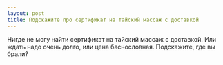 ```yaml
---
layout: post 
title: Подскажите про сертификат на тайский массаж с доставкой 
--- 
```

Нигде не могу найти сертификат на тайский массаж с доставкой. Или ждать надо очень долго, или цена баснословная. Подскажите, где вы брали?

